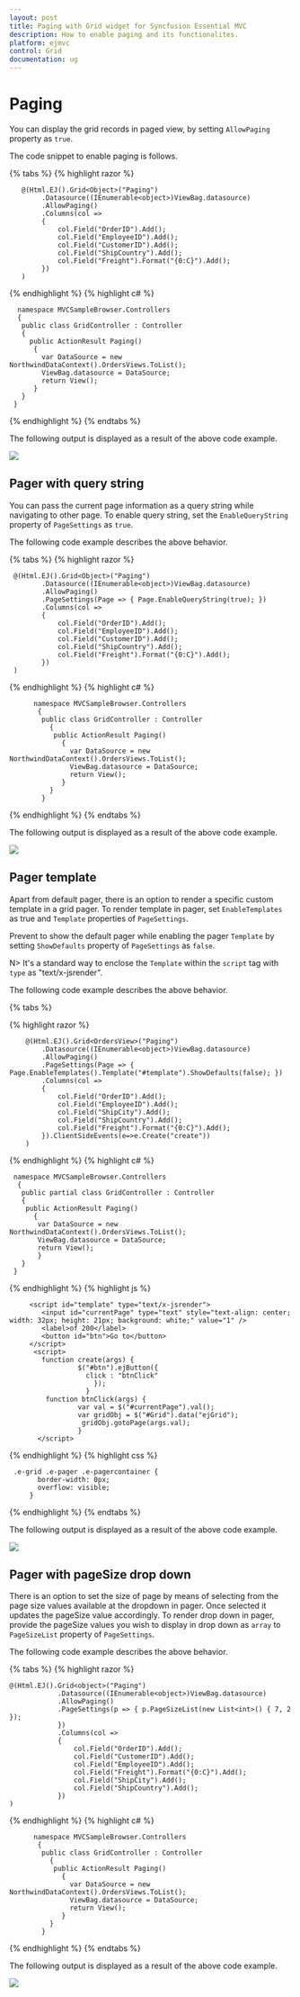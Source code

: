 ```yaml
---
layout: post
title: Paging with Grid widget for Syncfusion Essential MVC
description: How to enable paging and its functionalites.
platform: ejmvc
control: Grid
documentation: ug
---
```

# Paging

 You can display the grid records in paged view, by setting `AllowPaging` property as `true`.

The code snippet to enable paging is follows.

{% tabs %}
{% highlight razor %}

       @(Html.EJ().Grid<Object>("Paging")
            .Datasource((IEnumerable<object>)ViewBag.datasource)
            .AllowPaging()
            .Columns(col =>
            {
                col.Field("OrderID").Add();
                col.Field("EmployeeID").Add();
                col.Field("CustomerID").Add();
                col.Field("ShipCountry").Add();
                col.Field("Freight").Format("{0:C}").Add();
            })
       )
{% endhighlight  %} 
{% highlight c# %}

      namespace MVCSampleBrowser.Controllers
      {
       public class GridController : Controller
       { 
         public ActionResult Paging()
          {
            var DataSource = new NorthwindDataContext().OrdersViews.ToList();
            ViewBag.datasource = DataSource;
            return View();
          }
       }
     }    
 {% endhighlight  %}
 {% endtabs %} 
 
 The following output is displayed as a result of the above code example.
 
 ![](Paging_images/Paging_img1.png)

## Pager with query string


You can pass the current page information as a query string while navigating to other page. To enable query string, set the `EnableQueryString` property of `PageSettings` as `true`.

The following code example describes the above behavior.

{% tabs %}
{% highlight razor %}

     @(Html.EJ().Grid<Object>("Paging")
            .Datasource((IEnumerable<object>)ViewBag.datasource)
            .AllowPaging()
            .PageSettings(Page => { Page.EnableQueryString(true); })
            .Columns(col =>
            {
                col.Field("OrderID").Add();
                col.Field("EmployeeID").Add();
                col.Field("CustomerID").Add();
                col.Field("ShipCountry").Add();
                col.Field("Freight").Format("{0:C}").Add();
            })
     )            
 {% endhighlight  %} 
 {% highlight c# %} 
        
          namespace MVCSampleBrowser.Controllers
           {
            public class GridController : Controller
              { 
               public ActionResult Paging()
                 {
                   var DataSource = new NorthwindDataContext().OrdersViews.ToList();
                   ViewBag.datasource = DataSource;
                   return View();
                 }
              }   
            } 

 {% endhighlight  %}
 {% endtabs %} 

The following output is displayed as a result of the above code example.

 ![](Paging_images/Paging_img2.png)


## Pager template

Apart from default pager, there is an option to render a specific custom template in a grid pager. To render template in pager, set `EnableTemplates`  as true and `Template`  properties of `PageSettings`.

 Prevent to show the default pager while enabling the pager `Template`  by setting `ShowDefaults`  property of `PageSettings`  as `false`.

 N> It's a standard way to enclose the `Template`  within the `script` tag with `type` as "text/x-jsrender".

The following code example describes the above behavior.

{% tabs %} 

{% highlight razor %}

        @(Html.EJ().Grid<OrdersView>("Paging")
            .Datasource((IEnumerable<object>)ViewBag.datasource)
            .AllowPaging() 
            .PageSettings(Page => { Page.EnableTemplates().Template("#template").ShowDefaults(false); })
            .Columns(col =>
            {
                col.Field("OrderID").Add();
                col.Field("EmployeeID").Add();
                col.Field("ShipCity").Add();
                col.Field("ShipCountry").Add();
                col.Field("Freight").Format("{0:C}").Add();
            }).ClientSideEvents(e=>e.Create("create")) 
        )         
{% endhighlight  %}
{% highlight c# %}

     namespace MVCSampleBrowser.Controllers
      {
       public partial class GridController : Controller
       {
        public ActionResult Paging()
          {
           var DataSource = new NorthwindDataContext().OrdersViews.ToList();
           ViewBag.datasource = DataSource;
           return View();
           }
       }
     }

{% endhighlight  %}
{% highlight js %}

         <script id="template" type="text/x-jsrender">
            <input id="currentPage" type="text" style="text-align: center; width: 32px; height: 21px; background: white;" value="1" />
            <label>of 200</label>
            <button id="btn">Go to</button>
         </script>
          <script>
            function create(args) {
                     $("#btn").ejButton({
                       click : "btnClick"
                         });
                       }
             function btnClick(args) {
                     var val = $("#currentPage").val();
                     var gridObj = $("#Grid").data("ejGrid");
                      gridObj.gotoPage(args.val);
                     }
           </script>
{% endhighlight  %}
{% highlight css %}

     .e-grid .e-pager .e-pagercontainer {
	       border-width: 0px;
	       overflow: visible;
         }         
{% endhighlight  %} 
 {% endtabs %}  
 
 The following output is displayed as a result of the above code example.

![](Paging_images/Paging_img3.png)

## Pager with pageSize drop down

There is an option to set the size of page by means of selecting from the page size values available at the dropdown in pager. Once selected it updates the pageSize value accordingly. To render drop down in pager, provide the pageSize values you wish to display in drop down as `array` to `PageSizeList` property of `PageSettings`.

The following code example describes the above behavior.

{% tabs %}
{% highlight razor %}

    @(Html.EJ().Grid<object>("Paging")
                .Datasource((IEnumerable<object>)ViewBag.datasource)
                .AllowPaging()
                .PageSettings(p => { p.PageSizeList(new List<int>() { 7, 2 }); 
                })
                .Columns(col =>
                {
                    col.Field("OrderID").Add();
                    col.Field("CustomerID").Add();
                    col.Field("EmployeeID").Add();
                    col.Field("Freight").Format("{0:C}").Add();
                    col.Field("ShipCity").Add();
                    col.Field("ShipCountry").Add();
                })
    )

 {% endhighlight  %} 
 {% highlight c# %} 
        
          namespace MVCSampleBrowser.Controllers
           {
            public class GridController : Controller
              { 
               public ActionResult Paging()
                 {
                   var DataSource = new NorthwindDataContext().OrdersViews.ToList();
                   ViewBag.datasource = DataSource;
                   return View();
                 }
              }   
            } 

 {% endhighlight  %}
 {% endtabs %} 

The following output is displayed as a result of the above code example.

 ![](Paging_images/Paging_img6.png)